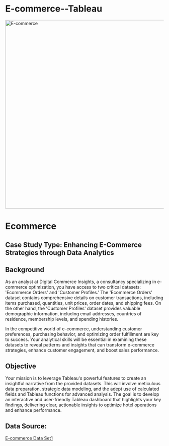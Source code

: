 # E-commerce--Tableau
<img src="https://drive.google.com/uc?export=view&id=1vAiwbiqoAHXc0yTWWITELKoGT2qoXxfV" alt="E-commerce" width="600"/>

# Ecommerce
## Case Study Type: Enhancing E-Commerce Strategies through Data Analytics
## Background
As an analyst at Digital Commerce Insights, a consultancy specializing in e-commerce optimization, you have access to two critical datasets: 'Ecommerce Orders' and 'Customer Profiles.' The 'Ecommerce Orders' dataset contains comprehensive details on customer transactions, including items purchased, quantities, unit prices, order dates, and shipping fees. On the other hand, the 'Customer Profiles' dataset provides valuable demographic information, including email addresses, countries of residence, membership levels, and spending histories.

In the competitive world of e-commerce, understanding customer preferences, purchasing behavior, and optimizing order fulfillment are key to success. Your analytical skills will be essential in examining these datasets to reveal patterns and insights that can transform e-commerce strategies, enhance customer engagement, and boost sales performance.
## Objective
Your mission is to leverage Tableau's powerful features to create an insightful narrative from the provided datasets. This will involve meticulous data preparation, strategic data modeling, and the adept use of calculated fields and Tableau functions for advanced analysis. The goal is to develop an interactive and user-friendly Tableau dashboard that highlights your key findings, delivering clear, actionable insights to optimize hotel operations and enhance performance.

## Data Source:

[E-commerce Data Set1](https://docs.google.com/spreadsheets/d/1wpIVUzezf0fzMjaiCZFHkpE1OuzznPsB/edit?usp=sharing&ouid=115453509388634668066&rtpof=true&sd=true)
